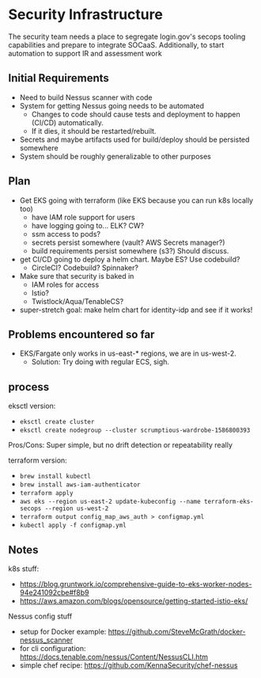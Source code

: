 # Security Infrastructure

The security team needs a place to segregate login.gov's secops
tooling capabilities and prepare to integrate SOCaaS. Additionally,
to start automation to support IR and assessment work

## Initial Requirements
* Need to build Nessus scanner with code
* System for getting Nessus going needs to be automated
	* Changes to code should cause tests and deployment to happen (CI/CD)
	  automatically.
	* If it dies, it should be restarted/rebuilt.
* Secrets and maybe artifacts used for build/deploy should be persisted somewhere
* System should be roughly generalizable to other purposes


## Plan
* Get EKS going with terraform (like EKS because you can run k8s locally too)
	* have IAM role support for users
	* have logging going to... ELK?  CW?
	* ssm access to pods?
	* secrets persist somewhere (vault?  AWS Secrets manager?)
	* build requirements persist somewhere (s3?)  Should discuss.
* get CI/CD going to deploy a helm chart.  Maybe ES?  Use codebuild?
	* CircleCI?  Codebuild?  Spinnaker?
* Make sure that security is baked in
	* IAM roles for access
	* Istio?
	* Twistlock/Aqua/TenableCS?
* super-stretch goal:  make helm chart for identity-idp and see if it works!

## Problems encountered so far
* EKS/Fargate only works in us-east-* regions, we are in us-west-2.
	* Solution:  Try doing with regular ECS, sigh.

## process

eksctl version:
* `eksctl create cluster`
* `eksctl create nodegroup --cluster scrumptious-wardrobe-1586800393`

Pros/Cons:  Super simple, but no drift detection or repeatability really

terraform version:
* `brew install kubectl`
* `brew install aws-iam-authenticator`
* `terraform apply`
* `aws eks --region us-east-2 update-kubeconfig --name terraform-eks-secops --region us-west-2`
* `terraform output config_map_aws_auth > configmap.yml`
* `kubectl apply -f configmap.yml`

## Notes
k8s stuff:
* https://blog.gruntwork.io/comprehensive-guide-to-eks-worker-nodes-94e241092cbe#f8b9
* https://aws.amazon.com/blogs/opensource/getting-started-istio-eks/

Nessus config stuff
* setup for Docker example:  https://github.com/SteveMcGrath/docker-nessus_scanner
* for cli configuration:  https://docs.tenable.com/nessus/Content/NessusCLI.htm
* simple chef recipe:  https://github.com/KennaSecurity/chef-nessus
